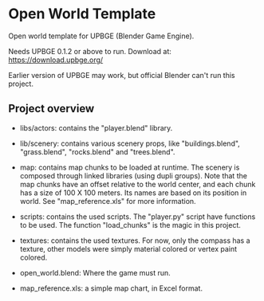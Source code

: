 # Open World Template
Open world template for UPBGE (Blender Game Engine).

Needs UPBGE 0.1.2 or above to run. Download at: https://download.upbge.org/

Earlier version of UPBGE may work, but official Blender can't run this project.

## Project overview
- libs/actors: contains the "player.blend" library.

- lib/scenery: contains various scenery props, like "buildings.blend", "grass.blend", "rocks.blend" and "trees.blend".

- map: contains map chunks to be loaded at runtime. The scenery is composed through linked libraries (using dupli groups). Note that the map chunks have an offset relative to the world center, and each chunk has a size of 100 X 100 meters. Its names are based on its position in world. See "map_reference.xls" for more information.

- scripts: contains the used scripts. The "player.py" script have functions to be used. The function "load_chunks" is the magic in this project.

- textures: contains the used textures. For now, only the compass has a texture, other models were simply material colored or vertex paint colored.

- open_world.blend: Where the game must run.

- map_reference.xls: a simple map chart, in Excel format.
